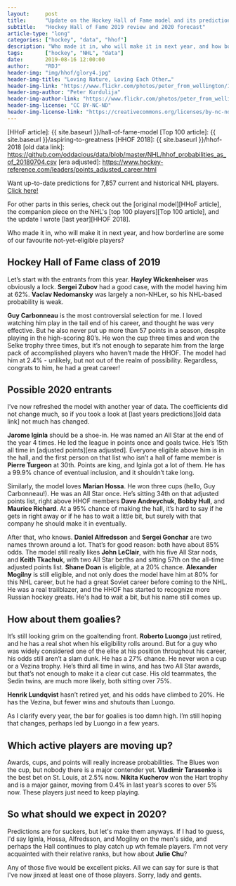 ```yaml
---
layout:     post
title:      "Update on the Hockey Hall of Fame model and its predictions"
subtitle:   "Hockey Hall of Fame 2019 review and 2020 forecast"
article-type: "long"
categories: ["hockey", "data", "hhof"]
description: "Who made it in, who will make it in next year, and how borderline are some of our favourite not-yet-eligible players?"
tags:       ["hockey", "NHL", "data"]
date:       2019-08-16 12:00:00
author:     "RDJ"
header-img: "img/hhof/glory4.jpg"
header-img-title: "Loving Nature, Loving Each Other…"
header-img-link: "https://www.flickr.com/photos/peter_from_wellington/15119393337/"
header-img-author: "Peter Kurdulija"
header-img-author-link: "https://www.flickr.com/photos/peter_from_wellington/"
header-img-license: "CC BY-NC-ND"
header-img-license-link: "https://creativecommons.org/licenses/by-nc-nd/2.0/"
---
```


[data link]: https://github.com/oddacious/data/blob/master/NHL/hhof_probabilities_as_of_20190816.csv

[HHoF article]: {{ site.baseurl }}/hall-of-fame-model
[Top 100 article]: {{ site.baseurl }}/aspiring-to-greatness
[HHOF 2018]: {{ site.baseurl }}/hhof-2018
[old data link]: https://github.com/oddacious/data/blob/master/NHL/hhof_probabilities_as_of_20180704.csv
[era adjusted]: https://www.hockey-reference.com/leaders/points_adjusted_career.html

Want up-to-date predictions for 7,857 current and historical NHL players. [Click here!][data link]

For other parts in this series, check out the [original model][HHoF article], the companion piece on the NHL's [top 100
players][Top 100 article], and the update I wrote [last year][HHOF 2018].

Who made it in, who will make it in next year, and how borderline are some of our favourite not-yet-eligible players? 

## Hockey Hall of Fame class of 2019

Let’s start with the entrants from this year. **Hayley Wickenheiser** was obviously a lock. **Sergei Zubov** had a good case,
with the model having him at 62%. **Vaclav Nedomansky** was largely a non-NHLer, so his NHL-based probability is weak.

**Guy Carbonneau** is the most controversial selection for me. I loved watching him play in the tail end of his career,
and thought he was very effective. But he also never put up more than 57 points in a season, despite playing in the
high-scoring 80’s. He won the cup three times and won the Selke trophy three times, but it’s not enough to separate him
from the large pack of accomplished players who haven’t made the HHOF. The model had him at 2.4% - unlikely, but not out
of the realm of possibility. Regardless, congrats to him, he had a great career!

## Possible 2020 entrants

I’ve now refreshed the model with another year of data. The coefficients did not change much, so if you took a look at
[last years predictions][old data link] not much has changed.

**Jarome Iginla** should be a shoe-in. He was named an All Star at the end of the year 4 times. He led the league in points
once and goals twice. He’s 15th all time in [adjusted points][era adjusted]. Everyone eligible above him is in the hall, and the first
person on that list who isn’t a hall of fame member is **Pierre Turgeon** at 30th. Points are king, and Iginla got a lot of
them. He has a 99.9% chance of eventual inclusion, and it shouldn’t take long.

Similarly, the model loves **Marian Hossa**. He won three cups (hello, Guy Carbonneau!). He was an All Star once. He’s
sitting 34th on that adjusted points list, right above HHOF members **Dave Andreychuk**, **Bobby Hull**, and **Maurice
Richard**. At a 95% chance of making the hall, it’s hard to say if he gets in right away or if he has to wait a little
bit, but surely with that company he should make it in eventually.

After that, who knows. **Daniel Alfredsson** and **Sergei Gonchar** are two names thrown around a lot. That’s for good reason:
both have about 85% odds. The model still really likes **John LeClair**, with his five All Star nods, and **Keith Tkachuk**,
with two All Star berths and sitting 57th on the all-time adjusted points list. **Shane Doan** is eligible, at a 20%
chance. **Alexander Mogilny** is still eligible, and not only does the model have him at 80% for this NHL career, but he
had a great Soviet career before coming to the NHL. He was a real trailblazer, and the HHOF has started to recognize
more Russian hockey greats. He's had to wait a bit, but his name still comes up.

## How about them goalies?

It’s still looking grim on the goaltending front. **Roberto Luongo** just retired, and he has a real shot when his
eligibility rolls around. But for a guy who was widely considered one of the elite at his position throughout his
career, his odds still aren’t a slam dunk. He has a 27% chance. He never won a cup or a Vezina trophy. He’s third all
time in wins, and has two All Star awards, but that’s not enough to make it a clear cut case. His old teammates, the
Sedin twins, are much more likely, both sitting over 75%.

**Henrik Lundqvist** hasn’t retired yet, and his odds have climbed to 20%. He has the Vezina, but fewer wins and shutouts
than Luongo. 

As I clarify every year, the bar for goalies is too damn high. I’m still hoping that changes, perhaps led by Luongo in a
few years.

## Which active players are moving up?

Awards, cups, and points will really increase probabilities. The Blues won the cup, but nobody there is a major
contender yet. **Vladimir Tarasenko** is the best bet on St. Louis, at 2.5% now. **Nikita Kucherov** won the Hart trophy and is
a major gainer, moving from 0.4% in last year’s scores to over 5% now. These players just need to keep playing.

## So what should we expect in 2020?

Predictions are for suckers, but let's make them anyways. If I had to guess, I'd say Iginla, Hossa, Alfredsson, and
Mogilny on the men's side, and perhaps the Hall continues to play catch up wth female
players. I'm not very acquainted with their relative ranks, but how about **Julie Chu**?

Any of those five would be excellent picks. All we can say for sure is that I've now jinxed at least one of those
players. Sorry, lady and gents. 
